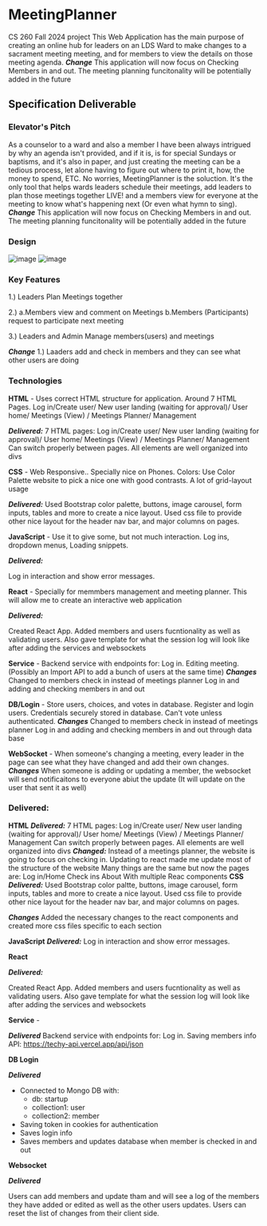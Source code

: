 # MeetingPlanner
CS 260 Fall 2024 project 
This Web Application has the main purpose of creating an online hub for leaders on an LDS Ward to make changes to a sacrament meeting meeting, and for members to view the details on those meeting agenda.
***Change***
This application will now focus on Checking Members in and out.
The meeting planning funcitonality will be potentially added in the future

## Specification Deliverable
### Elevator's Pitch

As a counselor to a ward and also a member I have been always intrigued by why an agenda isn't provided, and if it is, is for special Sundays or baptisms, and it's also in paper, and just creating the meeting can be a tedious process, let alone having to figure out where to print it, how, the money to spend, ETC. No worries, MeetingPlanner is the soluction. It's the only tool that helps wards leaders schedule their meetings, add leaders to plan those meetings together LIVE! and a members view for everyone at the meeting to know what's happening next (Or even what hymn to sing). 
***Change***
This application will now focus on Checking Members in and out.
The meeting planning funcitonality will be potentially added in the future

### Design
![image](https://github.com/user-attachments/assets/538b32a9-6277-4592-89c8-f3ea209f588b)
![image](https://github.com/user-attachments/assets/c30760c9-8cb8-42bd-b813-54e1dd55aee5)

### Key Features

1.) Leaders Plan Meetings together

2.) a.Members view and comment on Meetings
    b.Members (Participants) request to participate next meeting
    
3.) Leaders and Admin Manage members(users) and meetings

***Change***
1.) Laaders add and check in members and they can see what other users are doing

### Technologies 

**HTML** - Uses correct HTML structure for application. Around 7 HTML Pages. Log in/Create user/ New user landing (waiting for approval)/ User home/ Meetings (View) / Meetings Planner/ Management

***Delivered:***
    7 HTML pages:  Log in/Create user/ New user landing (waiting for approval)/ User home/ Meetings (View) / Meetings Planner/ Management
    Can switch properly between pages.
    All elements are well organized into divs

**CSS** - Web Responsive.. Specially nice on Phones. Colors: Use Color Palette website to pick a nice one with good contrasts. A lot of grid-layout usage

***Delivered:*** 
    Used Bootstrap color palette, buttons, image carousel, form inputs, tables and more to create a nice layout. 
    Used css file to provide other nice layout for the header nav bar, and major columns on pages.

**JavaScript** - Use it to give some, but not much interaction. Log ins, dropdown menus, Loading snippets.

***Delivered:***

Log in interaction and show error messages.

**React** - Specially for memmbers management and meeting planner. This will allow me to create an interactive web application


***Delivered:***

Created React App. Added members and users fucntionality as well as validating users. Also gave template for what the session log will look like after adding the services and websockets

**Service** - Backend service with endpoints for: 
Log in.
Editing meeting.
(Possibly an Import API to add a bunch of users at the same time)
***Changes***
Changed to members check in instead of meetings planner
Log in and adding and checking members in and out

**DB/Login** - Store users, choices, and votes in database. Register and login users. Credentials securely stored in database. Can't vote unless authenticated. 
***Changes***
Changed to members check in instead of meetings planner
Log in and adding and checking members in and out through data base

**WebSocket** - When someone's changing a meeting, every leader in the page can see what they have changed and add their own changes.
***Changes***
When someone is adding or updating a member, the websocket will send notificaitons to everyone abiut the update (It will update on the user that sent it as well) 


### Delivered:

**HTML**
***Delivered:***
    7 HTML pages:  Log in/Create user/ New user landing (waiting for approval)/ User home/ Meetings (View) / Meetings Planner/ Management
    Can switch properly between pages.
    All elements are well organized into divs
***Changed:***
Instead of a meetings planner, the website is going to focus on checking in. Updating to react made me update most of the structure of the website
Many things are the same but now the pages are: 
Log in/Home 
Check ins
About
With multiple Reac components
**CSS** 
***Delivered:*** 
    Used Bootstrap color paltte, buttons, image carousel, form inputs, tables and more to create a nice layout. 
    Used css file to provide other nice layout for the header nav bar, and major columns on pages.
    
***Changes***
    Added the necessary changes to the react components and created more css files specific to each section

**JavaScript**
***Delivered:***
Log in interaction and show error messages.

**React** 

***Delivered:***

Created React App. Added members and users fucntionality as well as validating users. Also gave template for what the session log will look like after adding the services and websockets

**Service** -

***Delivered***
Backend service with endpoints for: 
Log in.
Saving members info
API: https://techy-api.vercel.app/api/json


**DB Login**

***Delivered***

- Connected to Mongo DB with:
     - db: startup
     - collection1: user
     - collection2: member
 - Saving token in cookies for authentication
 - Saves login info
 - Saves members and updates database when member is checked in and out



**Websocket**

***Delivered***

Users can add members and update tham and will see a log of the members they have added or edited as well as the other users updates.
Users can reset the list of changes from their client side.
